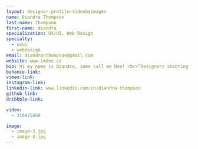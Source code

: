 ```yaml
---
layout: designer-profile-videobyimages
name: Diandra Thompson
last-name: thompson
first-name: diandra
specialization: UX/UI, Web Design
specialty:
  - uxui
  - webdesign
email: diandranthompson@gmail.com
website: www.imdee.ca
bio: Hi my name is Diandra, some call me Dee! <br>“Designers shooting for usable is like a chef shooting for edible.” - Aarron Walter
behance-link:
vimeo-link:
instagram-link:
linkedin-link: www.linkedin.com/in/diandra-thompson
github-link:
dribbble-link:

video:
  - 316475880

image:
  - image-3.jpg
  - image-4.jpg
---
```

